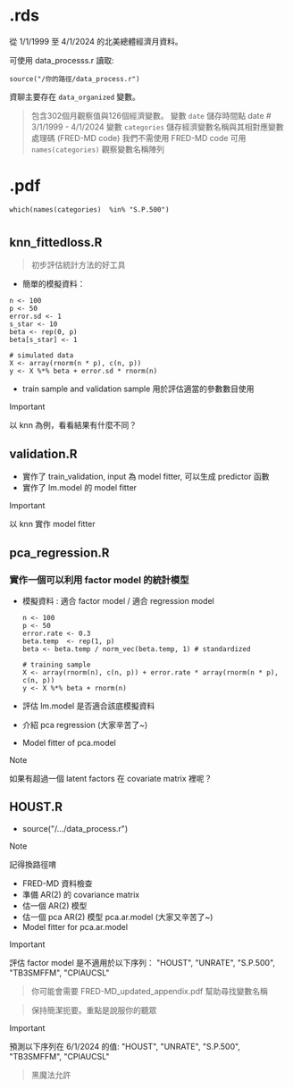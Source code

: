 # .rds
從 1/1/1999 至 4/1/2024 的北美總體經濟月資料。

可使用 data_processs.r 讀取:
```
source("/你的路徑/data_process.r")
```
資聊主要存在 `data_organized` 變數。
> 包含302個月觀察值與126個經濟變數。
變數 `date` 儲存時間點
> date # 3/1/1999 - 4/1/2024
變數 `categories` 儲存經濟變數名稱與其相對應變數處理碼 (FRED-MD code)
> 我們不需使用 FRED-MD code
可用 `names(categories)` 觀察變數名稱陣列

# .pdf

`which(names(categories)  %in% "S.P.500")`


#

## knn_fittedloss.R

> 初步評估統計方法的好工具

 - 簡單的模擬資料：
```
n <- 100
p <- 50
error.sd <- 1
s_star <- 10
beta <- rep(0, p)
beta[s_star] <- 1

# simulated data
X <- array(rnorm(n * p), c(n, p))
y <- X %*% beta + error.sd * rnorm(n)
```
- train sample and validation sample 用於評估適當的參數數目使用
> [!IMPORTANT]
>  以 knn 為例，看看結果有什麼不同？


## validation.R
-  實作了 train_validation, input 為 model fitter, 可以生成 predictor 函數
-  實作了 lm.model 的 model fitter
> [!IMPORTANT]
>  以 knn 實作 model fitter

## pca_regression.R
### 實作一個可以利用 factor model 的統計模型
- 模擬資料 : 適合 factor model / 適合 regression model
  
  ```
  n <- 100  
  p <- 50
  error.rate <- 0.3
  beta.temp  <- rep(1, p)
  beta <- beta.temp / norm_vec(beta.temp, 1) # standardized

  # training sample
  X <- array(rnorm(n), c(n, p)) + error.rate * array(rnorm(n * p), c(n, p))
  y <- X %*% beta + rnorm(n)
  ```
  
- 評估 lm.model 是否適合該底模擬資料
- 介紹 pca regression (大家辛苦了~)
- Model fitter of pca.model
> [!NOTE]
> 如果有超過一個 latent factors 在 covariate matrix 裡呢？

## HOUST.R
- source("/.../data_process.r")
> [!NOTE]
> 記得換路徑唷
- FRED-MD 資料檢查
- 準備 AR(2) 的 covariance matrix
- 估一個 AR(2) 模型
- 估一個 pca AR(2) 模型 pca.ar.model (大家又辛苦了~)
- Model fitter for pca.ar.model 

> [!IMPORTANT]
> 評估 factor model 是不適用於以下序列： "HOUST", "UNRATE", "S.P.500", "TB3SMFFM", "CPIAUCSL"

> 你可能會需要 FRED-MD_updated_appendix.pdf 幫助尋找變數名稱

> 保持簡潔扼要。重點是說服你的聽眾

> [!IMPORTANT]
> 預測以下序列在 6/1/2024 的值: "HOUST", "UNRATE", "S.P.500", "TB3SMFFM", "CPIAUCSL"

> 黑魔法允許
